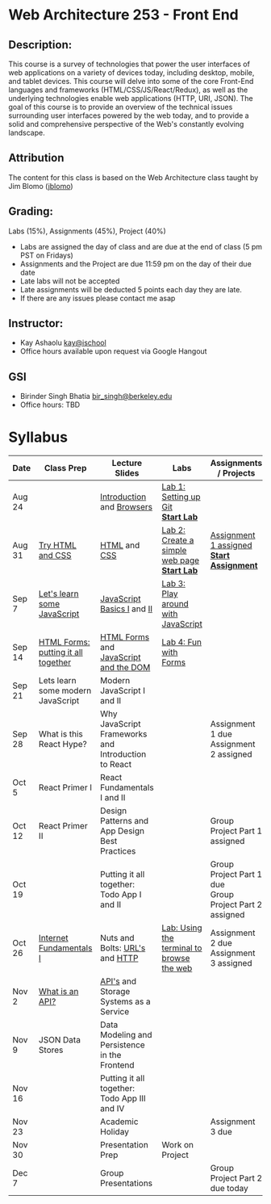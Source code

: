 # Web Architecture 253 - Front End

## Description:
This course is a survey of technologies that power the user interfaces of web applications on a variety of devices today, including desktop, mobile, and tablet devices. This course will delve into some of the core Front-End languages and frameworks  (HTML/CSS/JS/React/Redux), as well as the underlying technologies enable web applications (HTTP, URI, JSON). The goal of this course is to provide an overview of the technical issues surrounding user interfaces powered by the web today, and to provide a solid and comprehensive perspective of the Web's constantly evolving landscape.

## Attribution
The content for this class is based on the Web Architecture class taught by Jim Blomo ([jblomo](https://github.com/jblomo))

## Grading:
Labs (15%), Assignments (45%), Project (40%)
 - Labs are assigned the day of class and are due at the end of class (5 pm PST on Fridays)
 - Assignments and the Project are due 11:59 pm on the day of their due date
 - Late labs will not be accepted
 - Late assignments will be deducted 5 points each day they are late.
 - If there are any issues please contact me asap

## Instructor:
 - Kay Ashaolu <kay@ischool>
 - Office hours available upon request via Google Hangout

## GSI
 - Birinder Singh Bhatia <bir_singh@berkeley.edu>
 - Office hours: TBD

# Syllabus

|  Date |  Class Prep | Lecture Slides | Labs | Assignments / Projects |
|---|---|---|---|---|
| Aug 24 | | [Introduction](https://kayashaolu.github.io/webarch/html/l-introduction.html) and [Browsers](https://kayashaolu.github.io/webarch/html/l-what-is-a-web-browser.html) | [Lab 1: Setting up Git](https://github.com/kayashaolu/lab-setting-up-git)<br />[**Start Lab**](https://classroom.github.com/a/JyWnYJ3a)| |
| Aug 31 | [Try HTML and CSS](https://kayashaolu.github.io/webarch/html/p-try-html-css.html) | [HTML](https://kayashaolu.github.io/webarch/html/l-intro-to-html.html) and [CSS](https://kayashaolu.github.io/webarch/html/l-intro-to-css.html) | [Lab 2: Create a simple web page](https://github.com/kayashaolu/lab-create-first-website)<br /> [**Start Lab**](https://classroom.github.com/a/boQhpkyW) |  [Assignment 1 assigned](https://github.com/kayashaolu/assign-create-static-website)<br />[**Start Assignment**](https://classroom.github.com/a/9OU-SpvQ) |
| Sep 7 | [Let's learn some JavaScript](https://kayashaolu.github.io/webarch/html/Class%20Prep%203%20-%20Let's%20learn%20some%20JavaScript.html) | [JavaScript Basics I](https://kayashaolu.github.io/webarch/html/Lecture%205%20-%20JavaScript%20Basics%20I.html) and [II](https://kayashaolu.github.io/webarch/html/Lecture%206%20-%20JavaScript%20Basics%20II.html) | [Lab 3: Play around with JavaScript](https://github.com/kayashaolu/webarch-lab-3)<br />| |
| Sep 14 | [HTML Forms: putting it all together](https://kayashaolu.github.io/webarch/html/Class%20Prep%204%20-%20HTML%20Forms:%20putting%20it%20all%20together.html) | [HTML Forms](https://kayashaolu.github.io/webarch/html/Lecture%207%20-%20HTML%20Forms.html) and [JavaScript and the DOM](https://kayashaolu.github.io/webarch/html/Lecture%208%20-%20JavaScript%20and%20the%20DOM.html) | [Lab 4: Fun with Forms](https://github.com/kayashaolu/webarch-lab-4)<br />| |
| Sep 21 | Lets learn some modern JavaScript | Modern JavaScript I and II | | |
| Sep 28 | What is this React Hype?  | Why JavaScript Frameworks and Introduction to React  |  |Assignment 1 due<br /> Assignment 2 assigned<br /> |
| Oct 5 | React Primer I | React Fundamentals I and II | <br /> | |
| Oct 12 | React Primer II  | Design Patterns and App Design Best Practices |  |  Group Project Part 1 assigned<br /> |
| Oct 19 |  | Putting it all together: Todo App I and II  |  |  Group Project Part 1 due<br />Group Project Part 2 assigned |
| Oct 26 | [Internet Fundamentals I](https://kayashaolu.github.io/webarch/html/Class%20Prep%205%20-%20Internet%20Fundamentals%20I.html) | Nuts and Bolts: [URL's](https://kayashaolu.github.io/webarch/html/Lecture%209%20-%20Nuts%20and%20Bolts:%20URL's.html) and [HTTP](https://kayashaolu.github.io/webarch/html/Lecture%2010%20-%20Nuts%20and%20Bolts:%20HTTP.html) | [Lab: Using the terminal to browse the web](https://github.com/kayashaolu/webarch-lab-5)<br />  |Assignment 2 due<br />Assignment 3 assigned |
| Nov 2 |  [What is an API?](https://kayashaolu.github.io/webarch/html/Class%20Prep%209%20-%20What%20is%20an%20API%3F.html) | [API's](https://kayashaolu.github.io/webarch/html/Lecture%2017%20-%20API.html) and Storage Systems as a Service | | |
| Nov 9 | JSON Data Stores | Data Modeling and Persistence in the Frontend  |  | |
| Nov 16 |  |  Putting it all together: Todo App III and IV   | | |
| Nov 23 | | Academic Holiday | | Assignment 3 due |
| Nov 30 | | Presentation Prep | Work on Project | |
| Dec 7 | | Group Presentations | | Group Project Part 2 due today |
